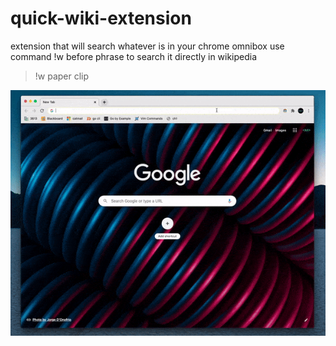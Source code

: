 # quick-wiki-extension
extension that will search whatever is in your chrome omnibox
use command !w before phrase to search it directly in wikipedia
> !w paper clip


![todo-demo](https://github.com/alexshelto/quick-wiki-extension/blob/master/gifs/extension.gif)

